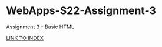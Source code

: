 # WebApps-S22-Assignment-3
Assignment 3 - Basic HTML


[LINK TO INDEX](https://44-563-web-apps-s22.github.io/webapps-s22-assignment-3-PPAVULURI3579/index.html)